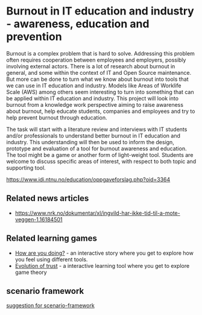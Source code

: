 # Burnout in IT education and industry - awareness, education and prevention

Burnout is a complex problem that is hard to solve. Addressing this problem often requires cooperation between employees and employers, possibly involving external actors. There is a lot of research about burnout in general, and some within the context of IT and Open Source maintenance. But more can be done to turn what we know about burnout into tools that we can use in  IT education and industry. Models like Areas of Worklife Scale (AWS) among others seem interesting to turn into something that can be applied within IT education and industry.
This project will look into burnout from a knowledge work perspective aiming to raise awareness about burnout, help educate students, companies and employees and try to help prevent burnout through education.


The task will start with a literature review and interviews with IT students and/or professionals to understand better burnout in IT education and industry. This understanding will then be used to inform the design, prototype and evaluation of a tool for burnout awareness and education. The tool might be a game or another form of light-weight tool.
Students are welcome to discuss specific areas of interest, with respect to both topic and supporting tool.

https://www.idi.ntnu.no/education/oppgaveforslag.php?oid=3364


## Related news articles
- https://www.nrk.no/dokumentar/xl/ingvild-har-ikke-tid-til-a-mote-veggen-1.16184501

## Related learning games
- [How are you doing?](https://pudding.cool/2022/12/emotion-wheel/) - an interactive story where you get to explore how you feel using different tools.
- [Evolution of trust](https://ncase.me/trust/) - a interactive learning tool where you get to explore game theory

## scenario framework
[suggestion for scenario-framework](./scenario-framework)